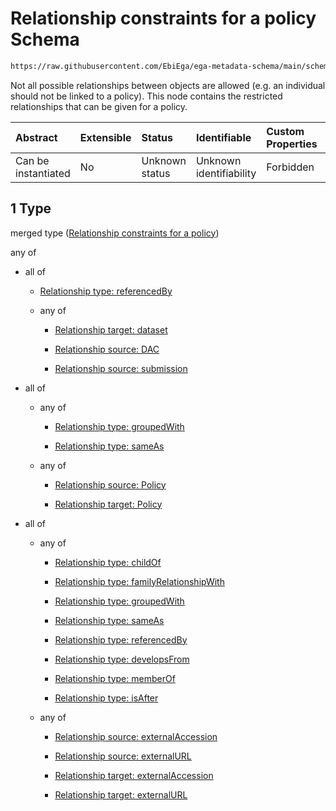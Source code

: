 # Relationship constraints for a policy Schema

```txt
https://raw.githubusercontent.com/EbiEga/ega-metadata-schema/main/schemas/EGA.policy.json#/properties/policyRelationships/items/allOf/1
```

Not all possible relationships between objects are allowed (e.g. an individual should not be linked to a policy). This node contains the restricted relationships that can be given for a policy.

| Abstract            | Extensible | Status         | Identifiable            | Custom Properties | Additional Properties | Access Restrictions | Defined In                                                                   |
| :------------------ | :--------- | :------------- | :---------------------- | :---------------- | :-------------------- | :------------------ | :--------------------------------------------------------------------------- |
| Can be instantiated | No         | Unknown status | Unknown identifiability | Forbidden         | Allowed               | none                | [EGA.policy.json\*](../../../schemas/EGA.policy.json "open original schema") |

## 1 Type

merged type ([Relationship constraints for a policy](ega-8-properties-policy-relationships-items-allof-relationship-constraints-for-a-policy.md))

any of

*   all of

    *   [Relationship type: referencedBy](ega-4-definitions-relationship-type-referencedby.md "check type definition")

    *   any of

        *   [Relationship target: dataset](ega-4-definitions-relationship-target-dataset.md "check type definition")

        *   [Relationship source: DAC](ega-4-definitions-relationship-source-dac.md "check type definition")

        *   [Relationship source: submission](ega-4-definitions-relationship-source-submission.md "check type definition")

*   all of

    *   any of

        *   [Relationship type: groupedWith](ega-4-definitions-relationship-type-groupedwith.md "check type definition")

        *   [Relationship type: sameAs](ega-4-definitions-relationship-type-sameas.md "check type definition")

    *   any of

        *   [Relationship source: Policy](ega-4-definitions-relationship-source-policy.md "check type definition")

        *   [Relationship target: Policy](ega-4-definitions-relationship-target-policy.md "check type definition")

*   all of

    *   any of

        *   [Relationship type: childOf](ega-4-definitions-relationship-type-childof.md "check type definition")

        *   [Relationship type: familyRelationshipWith](ega-4-definitions-relationship-type-familyrelationshipwith.md "check type definition")

        *   [Relationship type: groupedWith](ega-4-definitions-relationship-type-groupedwith.md "check type definition")

        *   [Relationship type: sameAs](ega-4-definitions-relationship-type-sameas.md "check type definition")

        *   [Relationship type: referencedBy](ega-4-definitions-relationship-type-referencedby.md "check type definition")

        *   [Relationship type: developsFrom](ega-4-definitions-relationship-type-developsfrom.md "check type definition")

        *   [Relationship type: memberOf](ega-4-definitions-relationship-type-memberof.md "check type definition")

        *   [Relationship type: isAfter](ega-4-definitions-relationship-type-isafter.md "check type definition")

    *   any of

        *   [Relationship source: externalAccession](ega-4-definitions-relationship-source-externalaccession.md "check type definition")

        *   [Relationship source: externalURL](ega-4-definitions-relationship-source-externalurl.md "check type definition")

        *   [Relationship target: externalAccession](ega-4-definitions-relationship-target-externalaccession.md "check type definition")

        *   [Relationship target: externalURL](ega-4-definitions-relationship-target-externalurl.md "check type definition")
